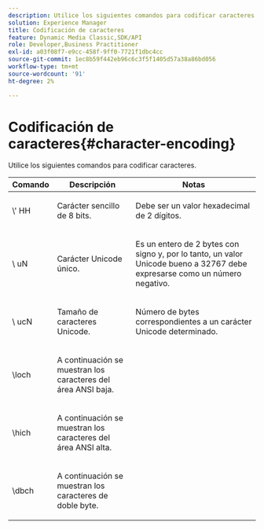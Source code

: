 ```yaml
---
description: Utilice los siguientes comandos para codificar caracteres.
solution: Experience Manager
title: Codificación de caracteres
feature: Dynamic Media Classic,SDK/API
role: Developer,Business Practitioner
exl-id: a03f08f7-e9cc-458f-9ff0-7721f1dbc4cc
source-git-commit: 1ec8b59f442eb96c6c3f5f1405d57a38a86bd056
workflow-type: tm+mt
source-wordcount: '91'
ht-degree: 2%

---
```


# Codificación de caracteres{#character-encoding}

Utilice los siguientes comandos para codificar caracteres.

<table id="table_EB0C1B674BEA4A37964FB4BF559E0005"> 
 <thead> 
  <tr> 
   <th class="entry"> Comando </th> 
   <th class="entry"> Descripción </th> 
   <th class="entry"> Notas </th> 
  </tr> 
 </thead>
 <tbody> 
  <tr> 
   <td> <span class="codeph">\'<span class="varname"> HH</span></span> </td> 
   <td> <p>Carácter sencillo de 8 bits. </p> </td> 
   <td> <p><span class="varname"> </span> Debe ser un valor hexadecimal de 2 dígitos. </p> </td> 
  </tr> 
  <tr> 
   <td> <span class="codeph">\<span class="varname"> uN</span></span> </td> 
   <td> <p>Carácter Unicode único. </p> </td> 
   <td> <p><span class="varname"> </span> Es un entero de 2 bytes con signo y, por lo tanto, un valor Unicode bueno a 32767 debe expresarse como un número negativo. </p> </td> 
  </tr> 
  <tr> 
   <td> <span class="codeph">\<span class="varname"> ucN</span></span> </td> 
   <td> <p>Tamaño de caracteres Unicode. </p> </td> 
   <td> <p>Número de bytes correspondientes a un carácter Unicode determinado. </p> </td> 
  </tr> 
  <tr> 
   <td> <span class="codeph"> \loch  </span> </td> 
   <td> <p>A continuación se muestran los caracteres del área ANSI baja. </p> </td> 
   <td> <p> </p> </td> 
  </tr> 
  <tr> 
   <td> <span class="codeph"> \hich  </span> </td> 
   <td> <p>A continuación se muestran los caracteres del área ANSI alta. </p> </td> 
   <td> <p> </p> </td> 
  </tr> 
  <tr> 
   <td> <span class="codeph"> \dbch  </span> </td> 
   <td> <p>A continuación se muestran los caracteres de doble byte. </p> </td> 
   <td> <p> </p> </td> 
  </tr> 
 </tbody> 
</table>
